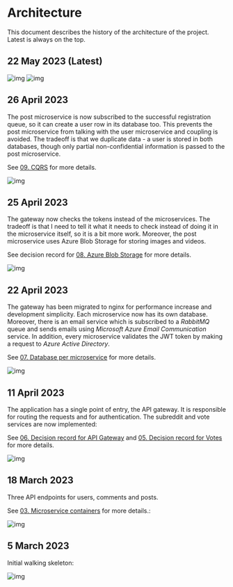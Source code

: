 # Architecture

This document describes the history of the architecture of the project. Latest is always on the top.

## 22 May 2023 (Latest)

![img](img/2023-05-22-architecture-system.png "System Architecture from 22 May 2023")
![img](img/2023-05-22-architecture-container.png "Container Architecture from 22 May 2023")

## 26 April 2023

The post microservice is now subscribed to the successful registration queue, so it can create a
user row in its database too. This prevents the post microservice from talking with the user
microservice and coupling is avoided. The tradeoff is that we duplicate data - a user is stored in
both databases, though only partial non-confidential information is passed to the post microservice.

See [09. CQRS](decisions/api/09-cqrs.md) for more details.

![img](img/2023-04-26-architecture.png "Architecture from 26 April 2023")

## 25 April 2023

The gateway now checks the tokens instead of the microservices. The tradeoff is that I need to tell
it what it needs to check instead of doing it in the microservice itself, so it is a bit more work.
Moreover, the post microservice uses Azure Blob Storage for storing images and videos.

See decision
record for [08. Azure Blob Storage](decisions/api/08-azure-blob-storage.md) for more details.

![img](img/2023-04-25-architecture.png "Architecture from 25 April 2023")

## 22 April 2023

The gateway has been migrated to nginx for performance increase and development simplicity. Each
microservice now has
its own database. Moreover, there is an email service which is subscribed to a _RabbitMQ_ queue and
sends emails
using _Microsoft Azure Email Communication_ service. In addition, every microservice validates the
JWT token
by making a request to _Azure Active Directory_.

See [07. Database per microservice](decisions/api/07-database-per-microservice.md) for more details.

![img](img/2023-04-22-architecture.png "Architecture from 22 April 2023")

## 11 April 2023

The application has a single point of entry, the API gateway. It is responsible for routing the
requests and for authentication. The subreddit and vote services are now implemented:

See [06. Decision record for API Gateway](decisions/api/06-api-gateway.md) and
[05. Decision record for Votes](decisions/api/05-votes-microservice.md) for more details.

![img](img/2023-04-11-architecture.png "Architecture from 11 April 2023")

## 18 March 2023

Three API endpoints for users, comments and posts.

See [03. Microservice containers](decisions/api/04-microservice-containers.md) for more details.:

![img](img/2023-03-18-architecture.png "Architecture from 18 March 2023")

## 5 March 2023

Initial walking skeleton:

![img](img/2023-03-05-architecture.png "Architecture from 5 March 2023")
